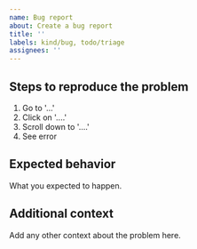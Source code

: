 ```yaml
---
name: Bug report
about: Create a bug report
title: ''
labels: kind/bug, todo/triage
assignees: ''
---
```


## Steps to reproduce the problem

1. Go to '...'
2. Click on '....'
3. Scroll down to '....'
4. See error

## Expected behavior

What you expected to happen.

## Additional context

Add any other context about the problem here.

